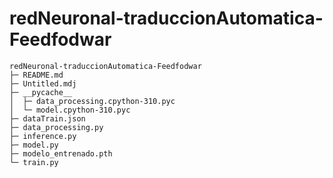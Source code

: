 # redNeuronal-traduccionAutomatica-Feedfodwar
```
redNeuronal-traduccionAutomatica-Feedfodwar
├─ README.md
├─ Untitled.mdj
├─ __pycache__
│  ├─ data_processing.cpython-310.pyc
│  └─ model.cpython-310.pyc
├─ dataTrain.json
├─ data_processing.py
├─ inference.py
├─ model.py
├─ modelo_entrenado.pth
└─ train.py

```